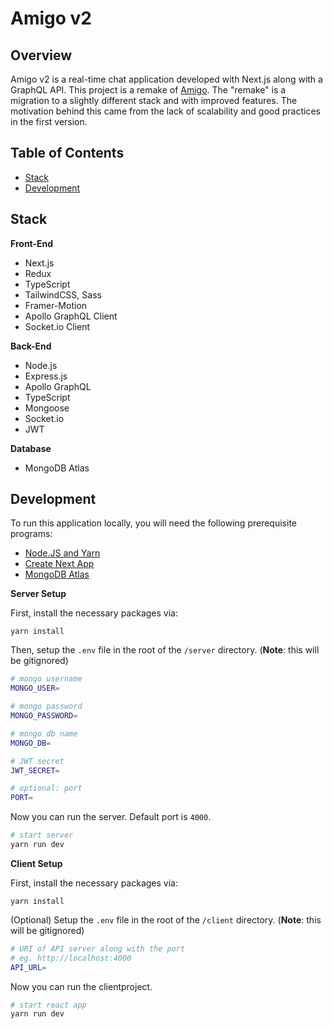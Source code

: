 # Amigo v2

## Overview

Amigo v2 is a real-time chat application developed with Next.js along with a GraphQL API. This project is a remake of [Amigo](https://github.com/roynulrohan/amigo-chat). The "remake" is a migration to a slightly different stack and with improved features. The motivation behind this came from the lack of scalability and good practices in the first version.

## Table of Contents

-   [Stack](#stack)<br/>
-   [Development](#development)<br/>
<!-- -   [Screenshots](#screenshots)<br/> -->

## Stack

**Front-End**

-   Next.js
-   Redux
-   TypeScript
-   TailwindCSS, Sass
-   Framer-Motion
-   Apollo GraphQL Client
-   Socket.io Client

**Back-End**

-   Node.js
-   Express.js
-   Apollo GraphQL
-   TypeScript
-   Mongoose
-   Socket<span/>.io
-   JWT

**Database**

-   MongoDB Atlas

## Development

To run this application locally, you will need the following prerequisite programs:

-   [Node.JS and Yarn](https://nodejs.org/en/)
-   [Create Next App](https://nextjs.org/docs/api-reference/create-next-app)
-   [MongoDB Atlas](https://www.mongodb.com/)

**Server Setup**

First, install the necessary packages via:

```
yarn install
```

Then, setup the `.env` file in the root of the `/server` directory. (**Note**: this will be gitignored)

```bash
# mongo username
MONGO_USER=

# mongo password
MONGO_PASSWORD=

# mongo db name
MONGO_DB=

# JWT secret
JWT_SECRET=

# optional: port
PORT=
```

Now you can run the server. Default port is `4000`.

```bash
# start server
yarn run dev
```

**Client Setup**

First, install the necessary packages via:

```
yarn install
```

(Optional) Setup the `.env` file in the root of the `/client` directory. (**Note**: this will be gitignored)

```bash
# URI of API server along with the port
# eg. http://localhost:4000
API_URL=
```

Now you can run the clientproject.

```bash
# start react app
yarn run dev
```

<!-- ## Screenshots

Home Page
![](misc/Home-Page.png)
Market Page
![](misc/Market-Page.png)
Stock Page
![](misc/Stock-Page.png)
Account Page
![](misc/Account-Page.png) -->
